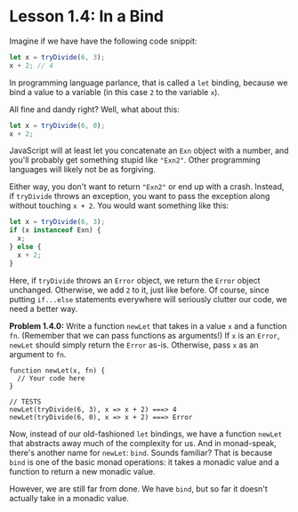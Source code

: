 # Lesson 1.4: In a Bind

Imagine if we have have the following code snippit:

```javascript
let x = tryDivide(6, 3);
x + 2; // 4
```

In programming language parlance, that is called a `let` binding, because we bind a value to a variable (in this case `2` to the variable `x`).

All fine and dandy right? Well, what about this:

```javascript
let x = tryDivide(6, 0);
x + 2;
```

JavaScript will at least let you concatenate an `Exn` object with a number, and you'll probably get something stupid like `"Exn2"`. Other programming languages will likely not be as forgiving.

Either way, you don't want to return `"Exn2"` or end up with a crash. Instead, if `tryDivide` throws an exception, you want to pass the exception along without touching `x + 2`. You would want something like this:

```javascript
let x = tryDivide(6, 3);
if (x instanceof Exn) {
  x;
} else {
  x + 2;
}
```

Here, if `tryDivide` throws an `Error` object, we return the `Error` object unchanged. Otherwise, we add `2` to it, just like before. Of course, since putting `if...else` statements everywhere will seriously clutter our code, we need a better way.

**Problem 1.4.0:** Write a function `newLet` that takes in a value `x` and a function `fn`. (Remember that we can pass functions as arguments!) If `x` is an `Error`, `newLet` should simply return the `Error` as-is. Otherwise, pass `x` as an argument to `fn`.

```problem
function newLet(x, fn) {
  // Your code here
}

// TESTS
newLet(tryDivide(6, 3), x => x + 2) ===> 4
newLet(tryDivide(6, 0), x => x + 2) ===> Error
```

Now, instead of our old-fashioned `let` bindings, we have a function `newLet` that abstracts away much of the complexity for us. And in monad-speak, there's another name for `newLet`: `bind`. Sounds familiar? That is because `bind` is one of the basic monad operations: it takes a monadic value and a function to return a new monadic value.

However, we are still far from done. We have `bind`, but so far it doesn't actually take in a monadic value.
